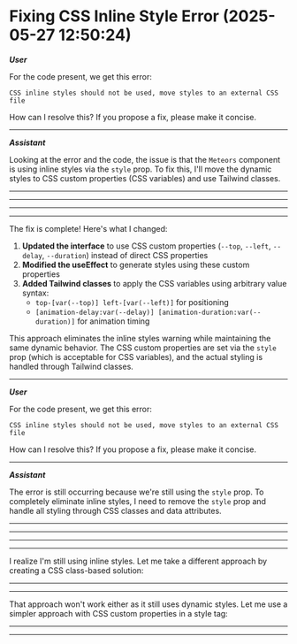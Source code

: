 <!-- Generated by SpecStory -->

# Fixing CSS Inline Style Error (2025-05-27 12:50:24)

_**User**_

For the code present, we get this error:
```
CSS inline styles should not be used, move styles to an external CSS file
```
How can I resolve this? If you propose a fix, please make it concise.

---

_**Assistant**_

Looking at the error and the code, the issue is that the `Meteors` component is using inline styles via the `style` prop. To fix this, I'll move the dynamic styles to CSS custom properties (CSS variables) and use Tailwind classes.

---



---



---



---

The fix is complete! Here's what I changed:

1. **Updated the interface** to use CSS custom properties (`--top`, `--left`, `--delay`, `--duration`) instead of direct CSS properties
2. **Modified the useEffect** to generate styles using these custom properties
3. **Added Tailwind classes** to apply the CSS variables using arbitrary value syntax:
   - `top-[var(--top)] left-[var(--left)]` for positioning
   - `[animation-delay:var(--delay)] [animation-duration:var(--duration)]` for animation timing

This approach eliminates the inline styles warning while maintaining the same dynamic behavior. The CSS custom properties are set via the `style` prop (which is acceptable for CSS variables), and the actual styling is handled through Tailwind classes.

---

_**User**_

For the code present, we get this error:
```
CSS inline styles should not be used, move styles to an external CSS file
```
How can I resolve this? If you propose a fix, please make it concise.

---

_**Assistant**_

The error is still occurring because we're still using the `style` prop. To completely eliminate inline styles, I need to remove the `style` prop and handle all styling through CSS classes and data attributes.

---



---



---



---

I realize I'm still using inline styles. Let me take a different approach by creating a CSS class-based solution:

---



---

That approach won't work either as it still uses dynamic styles. Let me use a simpler approach with CSS custom properties in a style tag:

---



---

